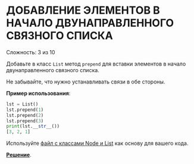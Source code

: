 # ДОБАВЛЕНИЕ ЭЛЕМЕНТОВ В НАЧАЛО ДВУНАПРАВЛЕННОГО СВЯЗНОГО СПИСКА

Сложность: 3 из 10

Добавьте в класс `List` метод `prepend` для вставки элементов в начало двунаправленного связного списка.

Не забывайте, что нужно устанавливать связи в обе стороны.

**Пример использования**:

``` python
lst = List()
lst.prepend(1)
lst.prepend(2)
lst.prepend(3)
print(lst.__str__())
[3, 2, 1]
```

Используйте [файл с классами Node и List](initial.py) как основу для вашего кода.

**[Решение](add_to_beginning_of_doubly.py)**.